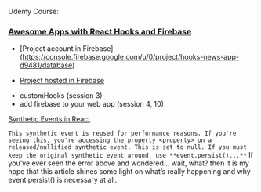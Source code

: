 Udemy Course: 
### [Awesome Apps with React Hooks and Firebase](https://www.udemy.com/course/awesome-apps-with-react-hooks-and-firebase/)


* [Project account in Firebase] (https://console.firebase.google.com/u/0/project/hooks-news-app-d9481/database)


* [Project hosted in Firebase](https://hooks-news-app-d9481.web.app/new/1)


- customHooks (session 3)
- add firebase to your web app (session 4, 10)

[Synthetic Events in React](https://medium.com/@mrewusi/synthetic-events-in-react-4f3de0c827f#:~:text=Synthetic%20Events%20are%20pooled,event%20handler%20has%20been%20called.)

```This synthetic event is reused for performance reasons. If you're seeing this, you're accessing the property <property> on a released/nullified synthetic event. This is set to null. If you must keep the original synthetic event around, use **event.persist()...**```
If you’ve ever seen the error above and wondered… wait, what? then it is my hope that this article shines some light on what’s really happening and why event.persist() is necessary at all.